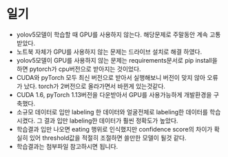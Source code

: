 
# 일기

 - yolov5모델이 학습할 때 GPU를 사용하지 않는다. 해당문제로 주말동안 계속 고통 받았다.
 - 노트북 자체가 GPU를 사용하지 않는 문제는 드라이브 설치로 해결 하였다.
 - yolov5모델이 GPU를 사용하지 않는 문제는 requirements문서로 pip install을 하면 pytorch가 cpu버전으로 받아지는 것이었다.
 - CUDA와 pyTorch 모두 최신 버전으로 받아서 실행해보니 버전이 맞지 않아 오류가 났다. torch가 2버전으로 올라가면서 바뀐게 있는것같다.
 - CUDA 1.6, pyTorch 1.13버전을 다운받아서 GPU를 사용가능하게 개발환경을 구축했다.
 - 소규모 데이터로 입만 labeling 한 데이터와 얼굴전체로 labeling한 데이터를 학습시켰다. 그 결과 입만 labeling한 데이터가 훨씬 정확도가 높았다.
 - 학습결과 입만 나오면 eating 행위로 인식했지만 confidence score의 차이가 확실히 있어 threshold값을 적절히 조절하면 쓸만한 모델이 될것 같다.
 - 학습결과는 첨부파일 참고하시면 됩니다.